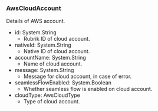 ### AwsCloudAccount
Details of AWS account.

- id: System.String
  - Rubrik ID of cloud account.
- nativeId: System.String
  - Native ID of cloud account.
- accountName: System.String
  - Name of cloud account.
- message: System.String
  - Message for cloud account, in case of error.
- seamlessFlowEnabled: System.Boolean
  - Whether seamless flow is enabled on cloud account.
- cloudType: AwsCloudType
  - Type of cloud account.
